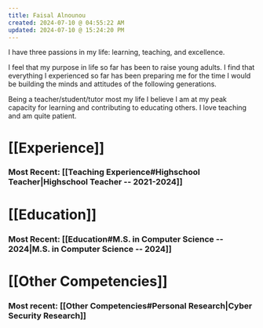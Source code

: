 ```yaml
---
title: Faisal Alnounou
created: 2024-07-10 @ 04:55:22 AM
updated: 2024-07-10 @ 15:24:20 PM
---
```

I have three passions in my life: learning, teaching, and excellence. 

I feel that my purpose in life so far has been to raise young adults. I find that everything I experienced so far has been preparing me for the time I would be building the minds and attitudes of the following generations.

Being a teacher/student/tutor most my life I believe I am at my peak capacity for learning and contributing to educating others. I love teaching and am quite patient.

# [[Experience]] 
### Most Recent: [[Teaching Experience#Highschool Teacher|Highschool Teacher -- 2021-2024]]

# [[Education]]
### Most Recent: [[Education#M.S. in Computer Science -- 2024|M.S. in Computer Science -- 2024]]

# [[Other Competencies]]
### Most recent: [[Other Competencies#Personal Research|Cyber Security Research]]

